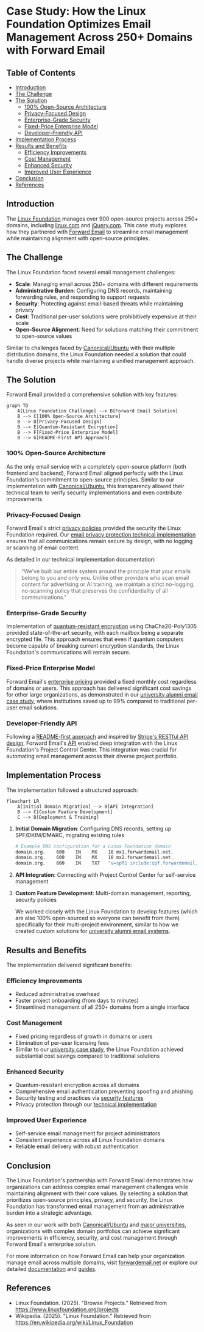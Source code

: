 # Case Study: How the Linux Foundation Optimizes Email Management Across 250+ Domains with Forward Email


## Table of Contents

* [Introduction](#introduction)
* [The Challenge](#the-challenge)
* [The Solution](#the-solution)
  * [100% Open-Source Architecture](#100-open-source-architecture)
  * [Privacy-Focused Design](#privacy-focused-design)
  * [Enterprise-Grade Security](#enterprise-grade-security)
  * [Fixed-Price Enterprise Model](#fixed-price-enterprise-model)
  * [Developer-Friendly API](#developer-friendly-api)
* [Implementation Process](#implementation-process)
* [Results and Benefits](#results-and-benefits)
  * [Efficiency Improvements](#efficiency-improvements)
  * [Cost Management](#cost-management)
  * [Enhanced Security](#enhanced-security)
  * [Improved User Experience](#improved-user-experience)
* [Conclusion](#conclusion)
* [References](#references)


## Introduction

The [Linux Foundation](https://en.wikipedia.org/wiki/Linux_Foundation) manages over 900 open-source projects across 250+ domains, including [linux.com](https://www.linux.com/) and [jQuery.com](https://jquery.com/). This case study explores how they partnered with [Forward Email](https://forwardemail.net) to streamline email management while maintaining alignment with open-source principles.


## The Challenge

The Linux Foundation faced several email management challenges:

* **Scale**: Managing email across 250+ domains with different requirements
* **Administrative Burden**: Configuring DNS records, maintaining forwarding rules, and responding to support requests
* **Security**: Protecting against email-based threats while maintaining privacy
* **Cost**: Traditional per-user solutions were prohibitively expensive at their scale
* **Open-Source Alignment**: Need for solutions matching their commitment to open-source values

Similar to challenges faced by [Canonical/Ubuntu](https://forwardemail.net/blog/docs/canonical-ubuntu-email-enterprise-case-study) with their multiple distribution domains, the Linux Foundation needed a solution that could handle diverse projects while maintaining a unified management approach.


## The Solution

Forward Email provided a comprehensive solution with key features:

```mermaid
graph TD
    A[Linux Foundation Challenge] --> B[Forward Email Solution]
    B --> C[100% Open-Source Architecture]
    B --> D[Privacy-Focused Design]
    B --> E[Quantum-Resistant Encryption]
    B --> F[Fixed-Price Enterprise Model]
    B --> G[README-First API Approach]
```

### 100% Open-Source Architecture

As the only email service with a completely open-source platform (both frontend and backend), Forward Email aligned perfectly with the Linux Foundation's commitment to open-source principles. Similar to our implementation with [Canonical/Ubuntu](https://forwardemail.net/blog/docs/canonical-ubuntu-email-enterprise-case-study), this transparency allowed their technical team to verify security implementations and even contribute improvements.

### Privacy-Focused Design

Forward Email's strict [privacy policies](https://forwardemail.net/privacy) provided the security the Linux Foundation required. Our [email privacy protection technical implementation](https://forwardemail.net/blog/docs/email-privacy-protection-technical-implementation) ensures that all communications remain secure by design, with no logging or scanning of email content.

As detailed in our technical implementation documentation:

> "We've built our entire system around the principle that your emails belong to you and only you. Unlike other providers who scan email content for advertising or AI training, we maintain a strict no-logging, no-scanning policy that preserves the confidentiality of all communications."

### Enterprise-Grade Security

Implementation of [quantum-resistant encryption](https://forwardemail.net/blog/docs/best-quantum-safe-encrypted-email-service) using ChaCha20-Poly1305 provided state-of-the-art security, with each mailbox being a separate encrypted file. This approach ensures that even if quantum computers become capable of breaking current encryption standards, the Linux Foundation's communications will remain secure.

### Fixed-Price Enterprise Model

Forward Email's [enterprise pricing](https://forwardemail.net/pricing) provided a fixed monthly cost regardless of domains or users. This approach has delivered significant cost savings for other large organizations, as demonstrated in our [university alumni email case study](https://forwardemail.net/blog/docs/alumni-email-forwarding-university-case-study), where institutions saved up to 99% compared to traditional per-user email solutions.

### Developer-Friendly API

Following a [README-first approach](https://tom.preston-werner.com/2010/08/23/readme-driven-development) and inspired by [Stripe's RESTful API design](https://amberonrails.com/building-stripes-api), Forward Email's [API](https://forwardemail.net/api) enabled deep integration with the Linux Foundation's Project Control Center. This integration was crucial for automating email management across their diverse project portfolio.


## Implementation Process

The implementation followed a structured approach:

```mermaid
flowchart LR
    A[Initial Domain Migration] --> B[API Integration]
    B --> C[Custom Feature Development]
    C --> D[Deployment & Training]
```

1. **Initial Domain Migration**: Configuring DNS records, setting up SPF/DKIM/DMARC, migrating existing rules

   ```sh
   # Example DNS configuration for a Linux Foundation domain
   domain.org.    600    IN    MX    10 mx1.forwardemail.net.
   domain.org.    600    IN    MX    10 mx2.forwardemail.net.
   domain.org.    600    IN    TXT   "v=spf1 include:spf.forwardemail.net -all"
   ```

2. **API Integration**: Connecting with Project Control Center for self-service management

3. **Custom Feature Development**: Multi-domain management, reporting, security policies

   We worked closely with the Linux Foundation to develop features (which are also 100% open-sourced so everyone can benefit from them) specifically for their multi-project environment, similar to how we created custom solutions for [university alumni email systems](https://forwardemail.net/blog/docs/alumni-email-forwarding-university-case-study).


## Results and Benefits

The implementation delivered significant benefits:

### Efficiency Improvements

* Reduced administrative overhead
* Faster project onboarding (from days to minutes)
* Streamlined management of all 250+ domains from a single interface

### Cost Management

* Fixed pricing regardless of growth in domains or users
* Elimination of per-user licensing fees
* Similar to our [university case study](https://forwardemail.net/blog/docs/alumni-email-forwarding-university-case-study), the Linux Foundation achieved substantial cost savings compared to traditional solutions

### Enhanced Security

* Quantum-resistant encryption across all domains
* Comprehensive email authentication preventing spoofing and phishing
* Security testing and practices via [security features](https://forwardemail.net/security)
* Privacy protection through our [technical implementation](https://forwardemail.net/blog/docs/email-privacy-protection-technical-implementation)

### Improved User Experience

* Self-service email management for project administrators
* Consistent experience across all Linux Foundation domains
* Reliable email delivery with robust authentication


## Conclusion

The Linux Foundation's partnership with Forward Email demonstrates how organizations can address complex email management challenges while maintaining alignment with their core values. By selecting a solution that prioritizes open-source principles, privacy, and security, the Linux Foundation has transformed email management from an administrative burden into a strategic advantage.

As seen in our work with both [Canonical/Ubuntu](https://forwardemail.net/blog/docs/canonical-ubuntu-email-enterprise-case-study) and [major universities](https://forwardemail.net/blog/docs/alumni-email-forwarding-university-case-study), organizations with complex domain portfolios can achieve significant improvements in efficiency, security, and cost management through Forward Email's enterprise solution.

For more information on how Forward Email can help your organization manage email across multiple domains, visit [forwardemail.net](https://forwardemail.net) or explore our detailed [documentation](https://forwardemail.net/email-api) and [guides](https://forwardemail.net/guides).


## References

* Linux Foundation. (2025). "Browse Projects." Retrieved from <https://www.linuxfoundation.org/projects>
* Wikipedia. (2025). "Linux Foundation." Retrieved from <https://en.wikipedia.org/wiki/Linux_Foundation>

